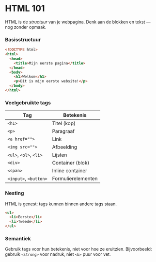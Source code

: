 # HTML 101

HTML is de *structuur* van je webpagina. Denk aan de blokken en tekst — nog zonder opmaak.

### Basisstructuur

```html
<!DOCTYPE html>
<html>
  <head>
    <title>Mijn eerste pagina</title>
  </head>
  <body>
    <h1>Welkom</h1>
    <p>Dit is mijn eerste website!</p>
  </body>
</html>
```

### Veelgebruikte tags

| Tag | Betekenis |
|-----|-----------|
| `<h1>` | Titel (kop) |
| `<p>` | Paragraaf |
| `<a href="">` | Link |
| `<img src="">` | Afbeelding |
| `<ul>`, `<ol>`, `<li>` | Lijsten |
| `<div>` | Container (blok) |
| `<span>` | Inline container |
| `<input>`, `<button>` | Formulierelementen |

### Nesting

HTML is genest: tags kunnen binnen andere tags staan.

```html
<ul>
  <li>Eerste</li>
  <li>Tweede</li>
</ul>
```

### Semantiek

Gebruik tags voor hun betekenis, niet voor hoe ze eruitzien. Bijvoorbeeld: gebruik `<strong>` voor nadruk, niet `<b>` puur voor vet.


